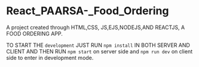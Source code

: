 # React_PAARSA-_Food_Ordering
A  project created through HTML,CSS, JS,EJS,NODEJS,AND REACTJS, A FOOD ORDERING APP.


TO START THE `development` JUST RUN `npm install` IN BOTH SERVER AND CLIENT AND THEN 
RUN `npm start` on server side and `npm run dev` on client side to enter in development mode.
